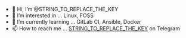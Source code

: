 - 👋 Hi, I’m @STRING_TO_REPLACE_THE_KEY
- 👀 I’m interested in ... Linux, FOSS
- 🌱 I’m currently learning ... GitLab CI, Ansible, Docker
- 📫 How to reach me ... [STRING_TO_REPLACE_THE_KEY](t.meSTRING_TO_REPLACE_THE_KEY) on Telegram

<!---
- 💞️ I’m looking to collaborate on ... 
- 📫 How to reach me ... 

STRING_TO_REPLACE_THE_KEYSTRING_TO_REPLACE_THE_KEY is a ✨ special ✨ repository because its `README.md` (this file) appears on your GitHub profile.
You can click the Preview link to take a look at your changes.
--->
